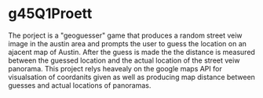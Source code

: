 # g45Q1Proett

The porject is a "geoguesser" game that produces a random street veiw image in the austin area and prompts the user to guess the location on an ajacent map of Austin. After the guess is made the the distance is measured between the guessed location and the actual location of the street veiw panorama. This project relys heavealy on the google maps API for visualsation of coordanits given as well as producing map distance between guesses and actual locations of panoramas.
